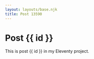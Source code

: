 ```yaml
---
layout: layouts/base.njk
title: Post 13590
---
```


# Post {{ id }}

This is post {{ id }} in my Eleventy project.
